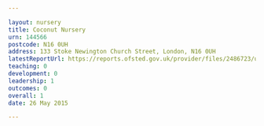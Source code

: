 ```yaml
---

layout: nursery
title: Coconut Nursery
urn: 144566
postcode: N16 0UH
address: 133 Stoke Newington Church Street, London, N16 0UH
latestReportUrl: https://reports.ofsted.gov.uk/provider/files/2486723/urn/144566.pdf
teaching: 0
development: 0
leadership: 1
outcomes: 0
overall: 1
date: 26 May 2015

---
```

